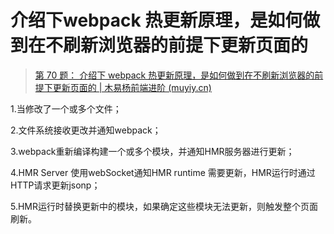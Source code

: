 # 介绍下webpack 热更新原理，是如何做到在不刷新浏览器的前提下更新页面的

> [第 70 题： 介绍下 webpack 热更新原理，是如何做到在不刷新浏览器的前提下更新页面的 | 木易杨前端进阶 (muyiy.cn)](https://muyiy.cn/question/tool/70.html)



1.当修改了一个或多个文件；

 2.文件系统接收更改并通知webpack；

 3.webpack重新编译构建一个或多个模块，并通知HMR服务器进行更新； 

 4.HMR Server 使用webSocket通知HMR runtime 需要更新，HMR运行时通过HTTP请求更新jsonp； 

  5.HMR运行时替换更新中的模块，如果确定这些模块无法更新，则触发整个页面刷新。